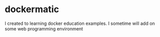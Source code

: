 # dockermatic
I created to learning docker education examples. I sometime will add on some web programming environment
